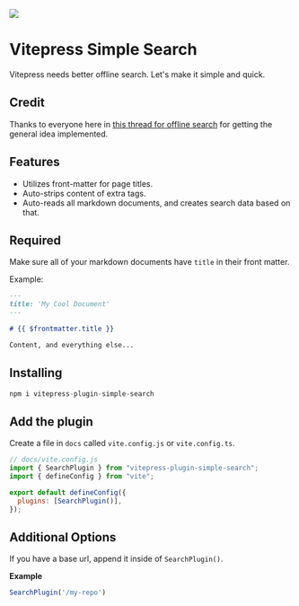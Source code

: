 ![](https://i.imgur.com/j8tDCOZ.png)

# Vitepress Simple Search

Vitepress needs better offline search. Let's make it simple and quick.

## Credit

Thanks to everyone here in [this thread for offline search](https://github.com/vuejs/vitepress/issues/670) for getting the general idea implemented.

## Features

* Utilizes front-matter for page titles.
* Auto-strips content of extra tags.
* Auto-reads all markdown documents, and creates search data based on that.

## Required

Make sure all of your markdown documents have `title` in their front matter.

Example:

```md
---
title: 'My Cool Document'
---

# {{ $frontmatter.title }}

Content, and everything else...
```

## Installing

```js
npm i vitepress-plugin-simple-search
```

## Add the plugin

Create a file in `docs` called `vite.config.js` or `vite.config.ts`.

```js
// docs/vite.config.js
import { SearchPlugin } from "vitepress-plugin-simple-search";
import { defineConfig } from "vite";

export default defineConfig({
  plugins: [SearchPlugin()],
});
```

## Additional Options

If you have a base url, append it inside of `SearchPlugin()`.

**Example**

```ts
SearchPlugin('/my-repo')
```
